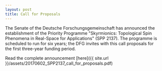 ```yaml
---
layout: post
title: Call for Proposals
---
```


The Senate of the Deutsche Forschungsgemeinschaft
has announced the establishment of the Priority Programme
"Skyrmionics: Topological Spin Phenomena in Real-Space for Applications" (SPP 2137).
The programme is scheduled to run for six years; the DFG invites with this call
proposals for the first three-year funding period.

Read the complete announcement [here]({{ site.url }}/assets/20170602_SPP2137_call_for_proposals.pdf)